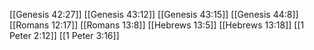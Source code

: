 [[Genesis 42:27]]
[[Genesis 43:12]]
[[Genesis 43:15]]
[[Genesis 44:8]]
[[Romans 12:17]]
[[Romans 13:8]]
[[Hebrews 13:5]]
[[Hebrews 13:18]]
[[1 Peter 2:12]]
[[1 Peter 3:16]]
